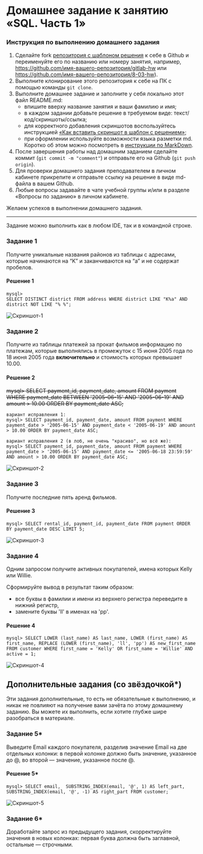 # Домашнее задание к занятию «SQL. Часть 1»

### Инструкция по выполнению домашнего задания

1. Сделайте fork [репозитория c шаблоном решения](https://github.com/netology-code/sys-pattern-homework) к себе в Github и переименуйте его по названию или номеру занятия, например, https://github.com/имя-вашего-репозитория/gitlab-hw или https://github.com/имя-вашего-репозитория/8-03-hw).
2. Выполните клонирование этого репозитория к себе на ПК с помощью команды `git clone`.
3. Выполните домашнее задание и заполните у себя локально этот файл README.md:
   - впишите вверху название занятия и ваши фамилию и имя;
   - в каждом задании добавьте решение в требуемом виде: текст/код/скриншоты/ссылка;
   - для корректного добавления скриншотов воспользуйтесь инструкцией [«Как вставить скриншот в шаблон с решением»](https://github.com/netology-code/sys-pattern-homework/blob/main/screen-instruction.md);
   - при оформлении используйте возможности языка разметки md. Коротко об этом можно посмотреть в [инструкции по MarkDown](https://github.com/netology-code/sys-pattern-homework/blob/main/md-instruction.md).
4. После завершения работы над домашним заданием сделайте коммит (`git commit -m "comment"`) и отправьте его на Github (`git push origin`).
5. Для проверки домашнего задания преподавателем в личном кабинете прикрепите и отправьте ссылку на решение в виде md-файла в вашем Github.
6. Любые вопросы задавайте в чате учебной группы и/или в разделе «Вопросы по заданию» в личном кабинете.

Желаем успехов в выполнении домашнего задания.

---

Задание можно выполнить как в любом IDE, так и в командной строке.

### Задание 1

Получите уникальные названия районов из таблицы с адресами, которые начинаются на “K” и заканчиваются на “a” и не содержат пробелов.
#### Решение 1  
```  
mysql> 
SELECT DISTINCT district FROM address WHERE district LIKE "K%a" AND district NOT LIKE "% %";
```  
![Скриншот-1](https://github.com/GubinaAV/12-03/blob/main/img/SQL1.png)  

### Задание 2

Получите из таблицы платежей за прокат фильмов информацию по платежам, которые выполнялись в промежуток с 15 июня 2005 года по 18 июня 2005 года **включительно** и стоимость которых превышает 10.00.

#### Решение 2  
  
~~mysql> SELECT payment_id, payment_date, amount FROM payment WHERE payment_date BETWEEN '2005-06-15' AND '2005-06-19' AND amount > 10.00 ORDER BY payment_date ASC;~~

```
вариант исправления 1:
mysql> SELECT payment_id, payment_date, amount FROM payment WHERE payment_date > '2005-06-15' AND payment_date < '2005-06-19' AND amount > 10.00 ORDER BY payment_date ASC;  

вариант исправления 2 (в лоб, не очень "красиво", но всё же):
mysql> SELECT payment_id, payment_date, amount FROM payment WHERE payment_date > '2005-06-15' AND payment_date <= '2005-06-18 23:59:59' AND amount > 10.00 ORDER BY payment_date ASC;
```  
![Скриншот-2](https://github.com/GubinaAV/12-03/blob/main/img/SQL2.png)  
### Задание 3

Получите последние пять аренд фильмов.  

#### Решение 3
```  
mysql> SELECT rental_id, payment_id, payment_date FROM payment ORDER BY payment_date DESC LIMIT 5;
```  
![Скриншот-3](https://github.com/GubinaAV/12-03/blob/main/img/SQL3.png)  

### Задание 4

Одним запросом получите активных покупателей, имена которых Kelly или Willie. 

Сформируйте вывод в результат таким образом:
- все буквы в фамилии и имени из верхнего регистра переведите в нижний регистр,
- замените буквы 'll' в именах на 'pp'.  
#### Решение 4  
```  
mysql> SELECT LOWER (last_name) AS last_name, LOWER (first_name) AS first_name, REPLACE (LOWER (first_name), 'll', 'pp') AS new_first_name FROM customer WHERE first_name = 'Kelly' OR first_name = 'Willie' AND active = 1;

```  
![Скриншот-4](https://github.com/GubinaAV/12-03/blob/main/img/SQL4.png)  

## Дополнительные задания (со звёздочкой*)
Эти задания дополнительные, то есть не обязательные к выполнению, и никак не повлияют на получение вами зачёта по этому домашнему заданию. Вы можете их выполнить, если хотите глубже шире разобраться в материале.

### Задание 5*

Выведите Email каждого покупателя, разделив значение Email на две отдельных колонки: в первой колонке должно быть значение, указанное до @, во второй — значение, указанное после @.
#### Решение 5*  
```  
mysql> SELECT email,  SUBSTRING_INDEX(email, '@', 1) AS left_part, SUBSTRING_INDEX(email, '@', -1) AS right_part FROM customer;
```  
![Скриншот-5](https://github.com/GubinaAV/12-03/blob/main/img/SQL5.png)  

### Задание 6*

Доработайте запрос из предыдущего задания, скорректируйте значения в новых колонках: первая буква должна быть заглавной, остальные — строчными.
